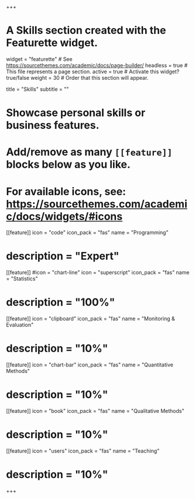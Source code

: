 +++
# A Skills section created with the Featurette widget.
widget = "featurette"  # See https://sourcethemes.com/academic/docs/page-builder/
headless = true  # This file represents a page section.
active = true  # Activate this widget? true/false
weight = 30  # Order that this section will appear.

title = "Skills"
subtitle = ""

# Showcase personal skills or business features.
# 
# Add/remove as many `[[feature]]` blocks below as you like.
# 
# For available icons, see: https://sourcethemes.com/academic/docs/widgets/#icons

[[feature]]
  icon = "code"
  icon_pack = "fas"
  name = "Programming"
  # description = "Expert"
  
[[feature]]
  #icon = "chart-line"
  icon = "superscript"
  icon_pack = "fas"
  name = "Statistics"
  # description = "100%"  
  
[[feature]]
  icon = "clipboard"
  icon_pack = "fas"
  name = "Monitoring & Evaluation"
#  description = "10%"

[[feature]]
  icon = "chart-bar"
  icon_pack = "fas"
  name = "Quantitative Methods"
#  description = "10%"

[[feature]]
  icon = "book"
  icon_pack = "fas"
  name = "Qualitative Methods"
#  description = "10%"

[[feature]]
  icon = "users"
  icon_pack = "fas"
  name = "Teaching"
#  description = "10%"

+++
